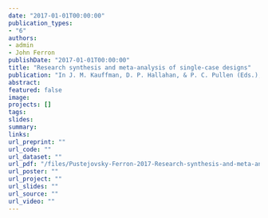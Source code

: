 ```yaml
---
date: "2017-01-01T00:00:00"
publication_types:
- "6"
authors:
- admin
- John Ferron
publishDate: "2017-01-01T00:00:00"
title: "Research synthesis and meta-analysis of single-case designs"
publication: "In J. M. Kauffman, D. P. Hallahan, & P. C. Pullen (Eds.), _Handbook of Special Education, 2nd Edition_. New York, NY: Routledge"
abstract: 
featured: false
image: 
projects: []
tags: 
slides: 
summary: 
links:
url_preprint: ""
url_code: ""
url_dataset: ""
url_pdf: "/files/Pustejovsky-Ferron-2017-Research-synthesis-and-meta-analysis-of-SCDs.pdf"
url_poster: ""
url_project: ""
url_slides: ""
url_source: ""
url_video: ""
---
```

